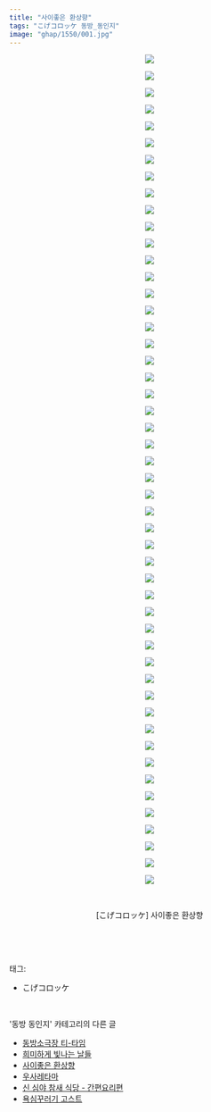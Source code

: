 ```yaml
---
title: "사이좋은 환상향"
tags: "こげコロッケ 동방_동인지"
image: "ghap/1550/001.jpg"
---
```

<div class="article">
<p style="text-align: center; clear: none; float: none;"><img src="{{ site.nasurl }}/ghap/1550/001.jpg"/></p>
<p style="text-align: center; clear: none; float: none;"><img src="{{ site.nasurl }}/ghap/1550/002.jpg"/></p>
<p style="text-align: center; clear: none; float: none;"><img src="{{ site.nasurl }}/ghap/1550/003.jpg"/></p>
<p style="text-align: center; clear: none; float: none;"><img src="{{ site.nasurl }}/ghap/1550/004.jpg"/></p>
<p style="text-align: center; clear: none; float: none;"><img src="{{ site.nasurl }}/ghap/1550/005.jpg"/></p>
<p style="text-align: center; clear: none; float: none;"><img src="{{ site.nasurl }}/ghap/1550/006.jpg"/></p>
<p style="text-align: center; clear: none; float: none;"><img src="{{ site.nasurl }}/ghap/1550/007.jpg"/></p>
<p style="text-align: center; clear: none; float: none;"><img src="{{ site.nasurl }}/ghap/1550/008.jpg"/></p>
<p style="text-align: center; clear: none; float: none;"><img src="{{ site.nasurl }}/ghap/1550/009.jpg"/></p>
<p style="text-align: center; clear: none; float: none;"><img src="{{ site.nasurl }}/ghap/1550/010.jpg"/></p>
<p style="text-align: center; clear: none; float: none;"><img src="{{ site.nasurl }}/ghap/1550/011.jpg"/></p>
<p style="text-align: center; clear: none; float: none;"><img src="{{ site.nasurl }}/ghap/1550/012.jpg"/></p>
<p style="text-align: center; clear: none; float: none;"><img src="{{ site.nasurl }}/ghap/1550/013.jpg"/></p>
<p style="text-align: center; clear: none; float: none;"><img src="{{ site.nasurl }}/ghap/1550/014.jpg"/></p>
<p style="text-align: center; clear: none; float: none;"><img src="{{ site.nasurl }}/ghap/1550/015.jpg"/></p>
<p style="text-align: center; clear: none; float: none;"><img src="{{ site.nasurl }}/ghap/1550/016.jpg"/></p>
<p style="text-align: center; clear: none; float: none;"><img src="{{ site.nasurl }}/ghap/1550/017.jpg"/></p>
<p style="text-align: center; clear: none; float: none;"><img src="{{ site.nasurl }}/ghap/1550/018.jpg"/></p>
<p style="text-align: center; clear: none; float: none;"><img src="{{ site.nasurl }}/ghap/1550/019.jpg"/></p>
<p style="text-align: center; clear: none; float: none;"><img src="{{ site.nasurl }}/ghap/1550/020.jpg"/></p>
<p style="text-align: center; clear: none; float: none;"><img src="{{ site.nasurl }}/ghap/1550/021.jpg"/></p>
<p style="text-align: center; clear: none; float: none;"><img src="{{ site.nasurl }}/ghap/1550/022.jpg"/></p>
<p style="text-align: center; clear: none; float: none;"><img src="{{ site.nasurl }}/ghap/1550/023.jpg"/></p>
<p style="text-align: center; clear: none; float: none;"><img src="{{ site.nasurl }}/ghap/1550/024.jpg"/></p>
<p style="text-align: center; clear: none; float: none;"><img src="{{ site.nasurl }}/ghap/1550/025.jpg"/></p>
<p style="text-align: center; clear: none; float: none;"><img src="{{ site.nasurl }}/ghap/1550/026.jpg"/></p>
<p style="text-align: center; clear: none; float: none;"><img src="{{ site.nasurl }}/ghap/1550/027.jpg"/></p>
<p style="text-align: center; clear: none; float: none;"><img src="{{ site.nasurl }}/ghap/1550/028.jpg"/></p>
<p style="text-align: center; clear: none; float: none;"><img src="{{ site.nasurl }}/ghap/1550/029.jpg"/></p>
<p style="text-align: center; clear: none; float: none;"><img src="{{ site.nasurl }}/ghap/1550/030.jpg"/></p>
<p style="text-align: center; clear: none; float: none;"><img src="{{ site.nasurl }}/ghap/1550/031.jpg"/></p>
<p style="text-align: center; clear: none; float: none;"><img src="{{ site.nasurl }}/ghap/1550/032.jpg"/></p>
<p style="text-align: center; clear: none; float: none;"><img src="{{ site.nasurl }}/ghap/1550/033.jpg"/></p>
<p style="text-align: center; clear: none; float: none;"><img src="{{ site.nasurl }}/ghap/1550/034.jpg"/></p>
<p style="text-align: center; clear: none; float: none;"><img src="{{ site.nasurl }}/ghap/1550/035.jpg"/></p>
<p style="text-align: center; clear: none; float: none;"><img src="{{ site.nasurl }}/ghap/1550/036.jpg"/></p>
<p style="text-align: center; clear: none; float: none;"><img src="{{ site.nasurl }}/ghap/1550/037.jpg"/></p>
<p style="text-align: center; clear: none; float: none;"><img src="{{ site.nasurl }}/ghap/1550/038.jpg"/></p>
<p style="text-align: center; clear: none; float: none;"><img src="{{ site.nasurl }}/ghap/1550/039.jpg"/></p>
<p style="text-align: center; clear: none; float: none;"><img src="{{ site.nasurl }}/ghap/1550/040.jpg"/></p>
<p style="text-align: center; clear: none; float: none;"><img src="{{ site.nasurl }}/ghap/1550/041.jpg"/></p>
<p style="text-align: center; clear: none; float: none;"><img src="{{ site.nasurl }}/ghap/1550/042.jpg"/></p>
<p style="text-align: center; clear: none; float: none;"><img src="{{ site.nasurl }}/ghap/1550/043.jpg"/></p>
<p style="text-align: center; clear: none; float: none;"><img src="{{ site.nasurl }}/ghap/1550/044.jpg"/></p>
<p style="text-align: center; clear: none; float: none;"><img src="{{ site.nasurl }}/ghap/1550/045.jpg"/></p>
<p style="text-align: center; clear: none; float: none;"><img src="{{ site.nasurl }}/ghap/1550/046.jpg"/></p>
<p style="text-align: center; clear: none; float: none;"><img src="{{ site.nasurl }}/ghap/1550/047.jpg"/></p>
<p style="text-align: center; clear: none; float: none;"><img src="{{ site.nasurl }}/ghap/1550/048.jpg"/></p>
<p style="text-align: center; clear: none; float: none;"><img src="{{ site.nasurl }}/ghap/1550/049.jpg"/></p>
<p style="text-align: center; clear: none; float: none;"><img src="{{ site.nasurl }}/ghap/1550/050.jpg"/></p>
<p style="text-align: center; clear: none; float: none;"><br/></p>
<p style="text-align: center; clear: none; float: none;">[こげコロッケ] 사이좋은 환상향</p>
<p><br/></p>
</div><br/>
<div class="tagTrail">
<p>태그: </p>
<ul>
<li>こげコロッケ</li>
</ul>
</div><br/>
<div class="another">
<p>'동방 동인지' 카테고리의 다른 글</p>
<ul>
<li><a href="/2016-08-13-ghap_1552">동방소극장 티-타임</a></li>
<li><a href="/2016-08-13-ghap_1551">희미하게 빛나는 날들</a></li>
<li><a href="/2016-08-13-ghap_1550">사이좋은 환상향</a></li>
<li><a href="/2016-08-13-ghap_1549">우사레타마</a></li>
<li><a href="/2016-08-13-ghap_1548">신 심야 참새 식당 - 간편요리편</a></li>
<li><a href="/2016-08-13-ghap_1547">욕심꾸러기 고스트</a></li>
</ul>
</div><br/>
<div class="cb_module cb_fluid">
<div class="cb_wrt cb_profile">
</div><!-- commentList close -->
</div><br/>
